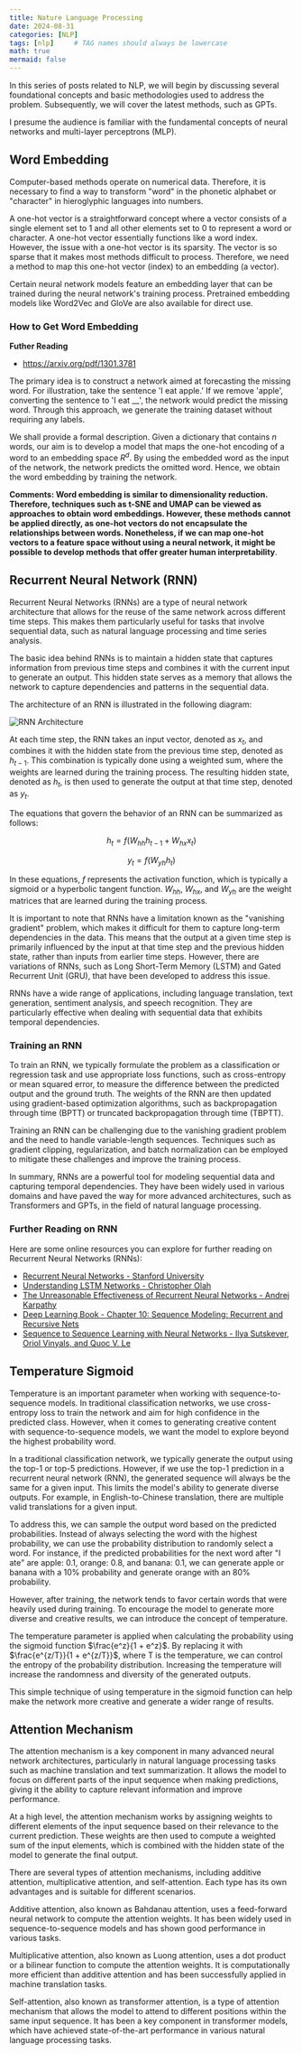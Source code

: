 ```yaml
---
title: Nature Language Processing
date: 2024-08-31
categories: [NLP]
tags: [nlp]     # TAG names should always be lowercase
math: true
mermaid: false
---
```


In this series of posts related to NLP, we will begin by discussing several foundational concepts and basic methodologies used to address the problem. Subsequently, we will cover the latest methods, such as GPTs. 

I presume the audience is familiar with the fundamental concepts of neural networks and multi-layer perceptrons (MLP).

## Word Embedding

Computer-based methods operate on numerical data. Therefore, it is necessary to find a way to transform "word" in the phonetic alphabet or "character" in hieroglyphic languages into numbers.

A one-hot vector is a straightforward concept where a vector consists of a single element set to 1 and all other elements set to 0 to represent a word or character.  A one-hot vector essentially functions like a word index.  However, the issue with a one-hot vector is its sparsity. The vector is so sparse that it makes most methods difficult to process. Therefore, we need a method to map this one-hot vector (index) to an embedding (a vector).

Certain neural network models feature an embedding layer that can be trained during the neural network's training process. Pretrained embedding models like Word2Vec and GloVe are also available for direct use.

### How to Get Word Embedding

**Futher Reading**
* https://arxiv.org/pdf/1301.3781

The primary idea is to construct a network aimed at forecasting the missing word. For illustration, take the sentence 'I eat apple.' If we remove 'apple', converting the sentence to 'I eat __', the network would predict the missing word. Through this approach, we generate the training dataset without requiring any labels.

We shall provide a formal description. Given a dictionary that contains $n$ words, our aim is to develop a model that maps the one-hot encoding of a word to an embedding space $R^d$.
By using the embedded word as the input of the network, the network predicts the omitted word. Hence, we obtain the word embedding by training the network.

**Comments: Word embedding is similar to dimensionality reduction. Therefore, techniques such as t-SNE and UMAP can be viewed as approaches to obtain word embeddings. However, these methods cannot be applied directly, as one-hot vectors do not encapsulate the relationships between words. Nonetheless, if we can map one-hot vectors to a feature space without using a neural network, it might be possible to develop methods that offer greater human interpretability**.


## Recurrent Neural Network (RNN)

Recurrent Neural Networks (RNNs) are a type of neural network architecture that allows for the reuse of the same network across different time steps. This makes them particularly useful for tasks that involve sequential data, such as natural language processing and time series analysis.

The basic idea behind RNNs is to maintain a hidden state that captures information from previous time steps and combines it with the current input to generate an output. This hidden state serves as a memory that allows the network to capture dependencies and patterns in the sequential data.

The architecture of an RNN is illustrated in the following diagram:

![RNN Architecture](https://example.com/rnn_architecture.png)

At each time step, the RNN takes an input vector, denoted as $x_t$, and combines it with the hidden state from the previous time step, denoted as $h_{t-1}$. This combination is typically done using a weighted sum, where the weights are learned during the training process. The resulting hidden state, denoted as $h_t$, is then used to generate the output at that time step, denoted as $y_t$.

The equations that govern the behavior of an RNN can be summarized as follows:

$$
h_t = f(W_{hh}h_{t-1} + W_{hx}x_t) 
$$

$$
y_t = f(W_{yh}h_t)
$$

In these equations, $f$ represents the activation function, which is typically a sigmoid or a hyperbolic tangent function. $W_{hh}$, $W_{hx}$, and $W_{yh}$ are the weight matrices that are learned during the training process.

It is important to note that RNNs have a limitation known as the "vanishing gradient" problem, which makes it difficult for them to capture long-term dependencies in the data. This means that the output at a given time step is primarily influenced by the input at that time step and the previous hidden state, rather than inputs from earlier time steps. However, there are variations of RNNs, such as Long Short-Term Memory (LSTM) and Gated Recurrent Unit (GRU), that have been developed to address this issue.

RNNs have a wide range of applications, including language translation, text generation, sentiment analysis, and speech recognition. They are particularly effective when dealing with sequential data that exhibits temporal dependencies.

### Training an RNN

To train an RNN, we typically formulate the problem as a classification or regression task and use appropriate loss functions, such as cross-entropy or mean squared error, to measure the difference between the predicted output and the ground truth. The weights of the RNN are then updated using gradient-based optimization algorithms, such as backpropagation through time (BPTT) or truncated backpropagation through time (TBPTT).

Training an RNN can be challenging due to the vanishing gradient problem and the need to handle variable-length sequences. Techniques such as gradient clipping, regularization, and batch normalization can be employed to mitigate these challenges and improve the training process.

In summary, RNNs are a powerful tool for modeling sequential data and capturing temporal dependencies. They have been widely used in various domains and have paved the way for more advanced architectures, such as Transformers and GPTs, in the field of natural language processing.

### Further Reading on RNN

Here are some online resources you can explore for further reading on Recurrent Neural Networks (RNNs):

- [Recurrent Neural Networks - Stanford University](https://stanford.edu/~shervine/teaching/cs-230/cheatsheet-recurrent-neural-networks)
- [Understanding LSTM Networks - Christopher Olah](https://colah.github.io/posts/2015-08-Understanding-LSTMs)
- [The Unreasonable Effectiveness of Recurrent Neural Networks - Andrej Karpathy](http://karpathy.github.io/2015/05/21/rnn-effectiveness)
- [Deep Learning Book - Chapter 10: Sequence Modeling: Recurrent and Recursive Nets](https://www.deeplearningbook.org/contents/rnn.html)
- [Sequence to Sequence Learning with Neural Networks - Ilya Sutskever, Oriol Vinyals, and Quoc V. Le](https://arxiv.org/abs/1409.3215)


## Temperature Sigmoid

Temperature is an important parameter when working with sequence-to-sequence models. In traditional classification networks, we use cross-entropy loss to train the network and aim for high confidence in the predicted class. However, when it comes to generating creative content with sequence-to-sequence models, we want the model to explore beyond the highest probability word.

In a traditional classification network, we typically generate the output using the top-1 or top-5 predictions. However, if we use the top-1 prediction in a recurrent neural network (RNN), the generated sequence will always be the same for a given input. This limits the model's ability to generate diverse outputs. For example, in English-to-Chinese translation, there are multiple valid translations for a given input.

To address this, we can sample the output word based on the predicted probabilities. Instead of always selecting the word with the highest probability, we can use the probability distribution to randomly select a word. For instance, if the predicted probabilities for the next word after "I ate" are apple: 0.1, orange: 0.8, and banana: 0.1, we can generate apple or banana with a 10% probability and generate orange with an 80% probability.

However, after training, the network tends to favor certain words that were heavily used during training. To encourage the model to generate more diverse and creative results, we can introduce the concept of temperature.

The temperature parameter is applied when calculating the probability using the sigmoid function $\frac{e^z}{1 + e^z}$. By replacing it with $\frac{e^{z/T}}{1 + e^{z/T}}$, where T is the temperature, we can control the entropy of the probability distribution. Increasing the temperature will increase the randomness and diversity of the generated outputs.

This simple technique of using temperature in the sigmoid function can help make the network more creative and generate a wider range of results.


## Attention Mechanism

The attention mechanism is a key component in many advanced neural network architectures, particularly in natural language processing tasks such as machine translation and text summarization. It allows the model to focus on different parts of the input sequence when making predictions, giving it the ability to capture relevant information and improve performance.

At a high level, the attention mechanism works by assigning weights to different elements of the input sequence based on their relevance to the current prediction. These weights are then used to compute a weighted sum of the input elements, which is combined with the hidden state of the model to generate the final output.

There are several types of attention mechanisms, including additive attention, multiplicative attention, and self-attention. Each type has its own advantages and is suitable for different scenarios.

Additive attention, also known as Bahdanau attention, uses a feed-forward neural network to compute the attention weights. It has been widely used in sequence-to-sequence models and has shown good performance in various tasks.

Multiplicative attention, also known as Luong attention, uses a dot product or a bilinear function to compute the attention weights. It is computationally more efficient than additive attention and has been successfully applied in machine translation tasks.

Self-attention, also known as transformer attention, is a type of attention mechanism that allows the model to attend to different positions within the same input sequence. It has been a key component in transformer models, which have achieved state-of-the-art performance in various natural language processing tasks.
